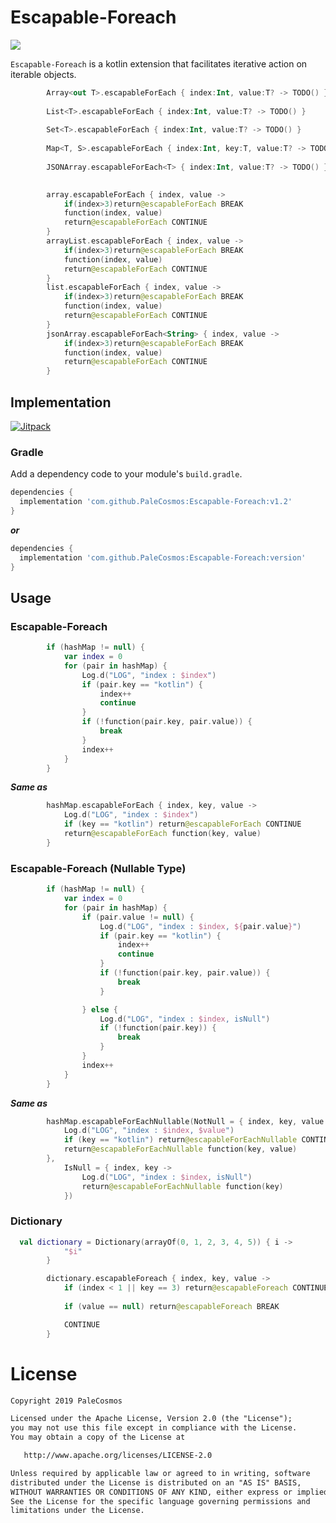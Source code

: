 # Escapable-Foreach

<p>
<a herf="https://opensource.org/licenses/Apache-2.0"><img src="https://img.shields.io/badge/LICENSE-Apache%202.0-blue"/></a>
</p>


`Escapable-Foreach` is a kotlin extension that facilitates  iterative action on iterable objects.

```kotlin
        Array<out T>.escapableForEach { index:Int, value:T? -> TODO() }
        
        List<T>.escapableForEach { index:Int, value:T? -> TODO() }
        
        Set<T>.escapableForEach { index:Int, value:T? -> TODO() }
        
        Map<T, S>.escapableForEach { index:Int, key:T, value:T? -> TODO() }
        
        JSONArray.escapableForEach<T> { index:Int, value:T? -> TODO() }
        
```

```kotlin
        array.escapableForEach { index, value ->
            if(index>3)return@escapableForEach BREAK
            function(index, value)
            return@escapableForEach CONTINUE
        }
        arrayList.escapableForEach { index, value ->
            if(index>3)return@escapableForEach BREAK
            function(index, value)
            return@escapableForEach CONTINUE
        }
        list.escapableForEach { index, value ->
            if(index>3)return@escapableForEach BREAK
            function(index, value)
            return@escapableForEach CONTINUE
        }
        jsonArray.escapableForEach<String> { index, value ->
            if(index>3)return@escapableForEach BREAK
            function(index, value)
            return@escapableForEach CONTINUE
        }
```

## Implementation


[![Jitpack](https://jitpack.io/v/PaleCosmos/Escapable-Foreach.svg)](https://jitpack.io/#PaleCosmos/Escapable-Foreach)

### Gradle
Add a dependency code to your module's `build.gradle`.
```gradle
dependencies {
  implementation 'com.github.PaleCosmos:Escapable-Foreach:v1.2'
}
```
***or***
```gradle
dependencies {
  implementation 'com.github.PaleCosmos:Escapable-Foreach:version'
}
```

## Usage
### Escapable-Foreach
```kotlin
        if (hashMap != null) {
            var index = 0
            for (pair in hashMap) {
                Log.d("LOG", "index : $index")
                if (pair.key == "kotlin") {
                    index++
                    continue
                }
                if (!function(pair.key, pair.value)) {
                    break
                }
                index++
            }
        }
```
***Same as***
```kotlin
        hashMap.escapableForEach { index, key, value ->
            Log.d("LOG", "index : $index")
            if (key == "kotlin") return@escapableForEach CONTINUE
            return@escapableForEach function(key, value)
        }
```

### Escapable-Foreach (Nullable Type)
```kotlin
        if (hashMap != null) {
            var index = 0
            for (pair in hashMap) {
                if (pair.value != null) {
                    Log.d("LOG", "index : $index, ${pair.value}")
                    if (pair.key == "kotlin") {
                        index++
                        continue
                    }
                    if (!function(pair.key, pair.value)) {
                        break
                    }

                } else {
                    Log.d("LOG", "index : $index, isNull")
                    if (!function(pair.key)) {
                        break
                    }
                }
                index++
            }
        }
```
***Same as***
```kotlin
        hashMap.escapableForEachNullable(NotNull = { index, key, value ->
            Log.d("LOG", "index : $index, $value")
            if (key == "kotlin") return@escapableForEachNullable CONTINUE
            return@escapableForEachNullable function(key, value)
        },
            IsNull = { index, key ->
                Log.d("LOG", "index : $index, isNull")
                return@escapableForEachNullable function(key)
            })
```

### Dictionary
```kotlin
  val dictionary = Dictionary(arrayOf(0, 1, 2, 3, 4, 5)) { i ->
            "$i"
        }

        dictionary.escapableForeach { index, key, value ->
            if (index < 1 || key == 3) return@escapableForeach CONTINUE
            
            if (value == null) return@escapableForeach BREAK

            CONTINUE
        }
```

# License
```xml
Copyright 2019 PaleCosmos

Licensed under the Apache License, Version 2.0 (the "License");
you may not use this file except in compliance with the License.
You may obtain a copy of the License at

   http://www.apache.org/licenses/LICENSE-2.0

Unless required by applicable law or agreed to in writing, software
distributed under the License is distributed on an "AS IS" BASIS,
WITHOUT WARRANTIES OR CONDITIONS OF ANY KIND, either express or implied.
See the License for the specific language governing permissions and
limitations under the License.
```

